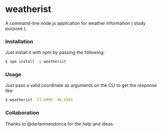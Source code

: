 # weatherist
A command-line node.js application for weather information ( study purpose ).

### Installation
Just install it with npm by passing the following:

```sh
$ npm install -g weatherist
```



### Usage
Just pass a valid coordinate as arguments on the CLI to get the response like:

```sh
$ weatherist -23.6998 -46.5501
```

### Collaboration
Thanks to @darlanmendonca for the help and ideas.
